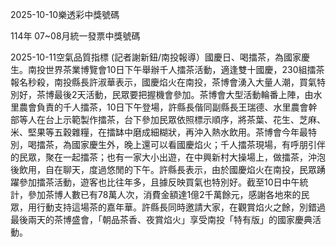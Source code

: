 
2025-10-10樂透彩中獎號碼

                                
114年 07~08月統一發票中獎號碼
                             
2025-10-11空氣品質指標
                              (記者謝新鈕/南投報導）國慶日、喝擂茶，為國家慶生。南投世界茶業博覽會10日下午舉辦千人擂茶活動，適逢雙十國慶，230組擂茶報名秒殺，南投縣長許淑華表示，國慶焰火在南投，茶博會湧入大量人潮，買氣特別好，茶博最後2天活動，民眾要把握機會參加。茶博會大型活動輪番上陣，由水里農會負責的千人擂茶，10日下午登場，許縣長偕同副縣長王瑞德、水里農會幹部等人在台上示範製作擂茶，台下參加民眾依照標示順序，將茶葉、花生、芝麻、米、堅果等五穀雜糧，在擂缽中磨成細糊狀，再沖入熱水飲用。茶博會今年最特別，喝擂茶，為國家慶生外，晚上還可以看國慶焰火；千人擂茶現場，有呼朋引伴的民眾，聚在一起擂茶；也有一家大小出遊，在中興新村大操場上，做擂茶，沖泡後飲用，自在聊天，度過悠閒的下午。許縣長表示，由於國慶焰火在南投，民眾踴躍參加擂茶活動，遊客也比往年多，且據反映買氣也特別好。截至10日中午統計，參加茶博人數已有78萬人次，消費金額達1億2千萬餘元，感謝各地來的民眾，用行動支持這場茶的嘉年華。許縣長同時邀請大家，在觀賞焰火之餘，別錯過最後兩天的茶博盛會，「朝品茶香、夜賞焰火」享受南投「特有版」的國家慶典活動。
